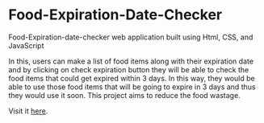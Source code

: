 # Food-Expiration-Date-Checker
Food-Expiration-date-checker web application built using Html, CSS, and JavaScript 

In this, users can make a list of food items along with their expiration date and by clicking on check expiration button they will be able to check the food items that could get expired within 3 days. In this way, they would be able to use those food items that will be going to expire in 3 days and thus they would use it soon. This project aims to reduce the food wastage.

Visit it [here](https://aditi755.github.io/Food-Expiration-Date-Checker/).
